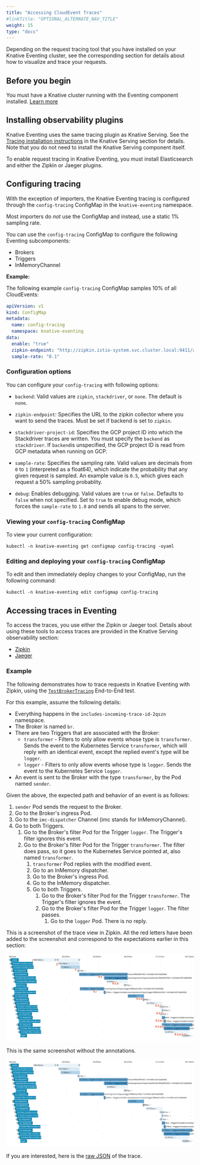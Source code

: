 ```yaml
---
title: "Accessing CloudEvent Traces"
#linkTitle: "OPTIONAL_ALTERNATE_NAV_TITLE"
weight: 15
type: "docs"
---
```


Depending on the request tracing tool that you have installed on your Knative
Eventing cluster, see the corresponding section for details about how to
visualize and trace your requests.

## Before you begin

You must have a Knative cluster running with the Eventing component installed.
[Learn more](../install/README.md)

## Installing observability plugins

Knative Eventing uses the same tracing plugin as Knative Serving. See the
[Tracing installation instructions](./../serving/installing-logging-metrics-traces.md#end-to-end-request-tracing)
in the Knative Serving section for details. Note that you do not need to install
the Knative Serving component itself.

To enable request tracing in Knative Eventing, you must install Elasticsearch
and either the Zipkin or Jaeger plugins.

## Configuring tracing

With the exception of importers, the Knative Eventing tracing is configured
through the `config-tracing` ConfigMap in the `knative-eventing` namespace.

Most importers do _not_ use the ConfigMap and instead, use a static 1% sampling
rate.

You can use the `config-tracing` ConfigMap to configure the following Eventing
subcomponents:

- Brokers
- Triggers
- InMemoryChannel

**Example:**

The following example `config-tracing` ConfigMap samples 10% of all CloudEvents:

```yaml
apiVersion: v1
kind: ConfigMap
metadata:
  name: config-tracing
  namespace: knative-eventing
data:
  enable: "true"
  zipkin-endpoint: "http://zipkin.istio-system.svc.cluster.local:9411/api/v2/spans"
  sample-rate: "0.1"
```

### Configuration options

You can configure your `config-tracing` with following options:

- `backend`: Valid values are `zipkin`, `stackdriver`, or `none`. The default is
  `none`.

- `zipkin-endpoint`: Specifies the URL to the zipkin collector where you want to
  send the traces. Must be set if backend is set to `zipkin`.

- `stackdriver-project-id`: Specifies the GCP project ID into which the
  Stackdriver traces are written. You must specify the `backend` as
  `stackdriver`. If `backend`is unspecified, the GCP project ID is read from GCP
  metadata when running on GCP.

- `sample-rate`: Specifies the sampling rate. Valid values are decimals from `0`
  to `1` (interpreted as a float64), which indicate the probability that any
  given request is sampled. An example value is `0.5`, which gives each request
  a 50% sampling probablity.

- `debug`: Enables debugging. Valid values are `true` or `false`. Defaults to
  `false` when not specified. Set to `true` to enable debug mode, which forces
  the `sample-rate` to `1.0` and sends all spans to the server.

### Viewing your `config-tracing` ConfigMap

To view your current configuration:

```shell
kubectl -n knative-eventing get configmap config-tracing -oyaml
```

### Editing and deploying your `config-tracing` ConfigMap

To edit and then immediately deploy changes to your ConfigMap, run the following
command:

```shell
kubectl -n knative-eventing edit configmap config-tracing
```

## Accessing traces in Eventing

To access the traces, you use either the Zipkin or Jaeger tool. Details about
using these tools to access traces are provided in the Knative Serving
observability section:

- [Zipkin](./../serving/accessing-traces.md#zipkin)
- [Jaeger](./../serving/accessing-traces.md#jaeger)

### Example

The following demonstrates how to trace requests in Knative Eventing with
Zipkin, using the
[`TestBrokerTracing`](https://github.com/knative/eventing/blob/master/test/conformance/broker_tracing_test.go)
End-to-End test.

For this example, assume the following details:

- Everything happens in the `includes-incoming-trace-id-2qszn` namespace.
- The Broker is named `br`.
- There are two Triggers that are associated with the Broker:
  - `transformer` - Filters to only allow events whose type is `transformer`.
    Sends the event to the Kubernetes Service `transformer`, which will reply
    with an identical event, except the replied event's type will be `logger`.
  - `logger` - Filters to only allow events whose type is `logger`. Sends the
    event to the Kubernetes Service `logger`.
- An event is sent to the Broker with the type `transformer`, by the Pod named
  `sender`.

Given the above, the expected path and behavior of an event is as follows:

1. `sender` Pod sends the request to the Broker.
1. Go to the Broker's ingress Pod.
1. Go to the `imc-dispatcher` Channel (imc stands for InMemoryChannel).
1. Go to both Triggers.
   1. Go to the Broker's filter Pod for the Trigger `logger`. The Trigger's
      filter ignores this event.
   1. Go to the Broker's filter Pod for the Trigger `transformer`. The filter
      does pass, so it goes to the Kubernetes Service pointed at, also named
      `transformer`.
      1. `transformer` Pod replies with the modified event.
      1. Go to an InMemory dispatcher.
      1. Go to the Broker's ingress Pod.
      1. Go to the InMemory dispatcher.
      1. Go to both Triggers.
         1. Go to the Broker's filter Pod for the Trigger `transformer`. The
            Trigger's filter ignores the event.
         1. Go to the Broker's filter Pod for the Trigger `logger`. The filter
            passes.
            1. Go to the `logger` Pod. There is no reply.

This is a screenshot of the trace view in Zipkin. All the red letters have been
added to the screenshot and correspond to the expectations earlier in this
section:

![Annotated Trace](./images/AnnotatedTrace.png)

This is the same screenshot without the annotations.

![Raw Trace](./images/RawTrace.png)

If you are interested, here is the
[raw JSON](./data/ee46c4c6be1df717b3b82f55b531912f.json) of the trace.
